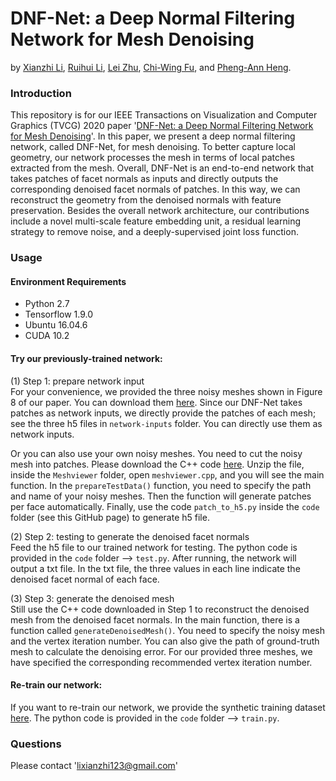 # DNF-Net: a Deep Normal Filtering Network for Mesh Denoising
by [Xianzhi Li](https://nini-lxz.github.io/), [Ruihui Li](https://liruihui.github.io/), [Lei Zhu](https://appsrv.cse.cuhk.edu.hk/~lzhu/), [Chi-Wing Fu](https://www.cse.cuhk.edu.hk/~cwfu/), and [Pheng-Ann Heng](http://www.cse.cuhk.edu.hk/~pheng/).

### Introduction
This repository is for our IEEE Transactions on Visualization and Computer Graphics (TVCG) 2020 paper '[DNF-Net: a Deep Normal Filtering Network for Mesh Denoising](https://arxiv.org/pdf/2006.15510.pdf)'. In this paper, we present a deep normal filtering network, called DNF-Net, for mesh denoising. To better capture local geometry, our network processes the mesh in terms of local patches extracted from the mesh. Overall, DNF-Net is an end-to-end network that takes patches of facet normals as inputs and directly outputs the corresponding denoised facet normals of patches. In this way, we can reconstruct the geometry from the denoised normals with feature preservation. Besides the overall network architecture, our contributions include a novel multi-scale feature embedding unit, a residual learning strategy to remove noise, and a deeply-supervised joint loss function.

### Usage

#### Environment Requirements
- Python 2.7
- Tensorflow 1.9.0
- Ubuntu 16.04.6
- CUDA 10.2

#### Try our previously-trained network:
(1) Step 1: prepare network input <br>
For your convenience, we provided the three noisy meshes shown in Figure 8 of our paper. You can download them [here](https://gocuhk-my.sharepoint.com/:u:/g/personal/xianzhili_cuhk_edu_hk/EcgfIhYt16tJpvBtU0ShX9oB0u3q5wScDtBXuvFW_fEK7g?e=0dQnlq). Since our DNF-Net takes patches as network inputs, we directly provide the patches of each mesh; see the three h5 files in `network-inputs` folder. You can directly use them as network inputs.

Or you can also use your own noisy meshes. You need to cut the noisy mesh into patches. Please download the C++ code [here](https://gocuhk-my.sharepoint.com/:u:/g/personal/xianzhili_cuhk_edu_hk/ESwN3rUr38hFoYx6onibU20BXlSGhvYG4OvE1NNFusFUFQ?e=U78XeU). Unzip the file, inside the `Meshviewer` folder, open `meshviewer.cpp`, and you will see the main function. In the `prepareTestData()` function, you need to specify the path and name of your noisy meshes. Then the function will generate patches per face automatically. Finally, use the code `patch_to_h5.py` inside the `code` folder (see this GitHub page) to generate h5 file. <br>

(2) Step 2: testing to generate the denoised facet normals<br>
Feed the h5 file to our trained network for testing. The python code is provided in the `code` folder --> `test.py`. After running, the network will output a txt file. In the txt file, the three values in each line indicate the denoised facet normal of each face.

(3) Step 3: generate the denoised mesh <br>
Still use the C++ code downloaded in Step 1 to reconstruct the denoised mesh from the denoised facet normals. In the main function, there is a function called `generateDenoisedMesh()`. You need to specify the noisy mesh and the vertex iteration number. You can also give the path of ground-truth mesh to calculate the denoising error. For our provided three meshes, we have specified the corresponding recommended vertex iteration number.

#### Re-train our network:
If you want to re-train our network, we provide the synthetic training dataset [here](https://gocuhk-my.sharepoint.com/:u:/g/personal/xianzhili_cuhk_edu_hk/EU7bd6wcfjZAjfoDB4IDXVkBbFn0Nd8Kv9vx431mznZTNg?e=FTX9S5). The python code is provided in the `code` folder --> `train.py`.

### Questions
Please contact 'lixianzhi123@gmail.com'

